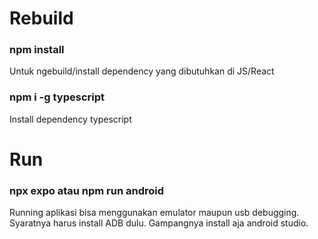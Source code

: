 # Rebuild

### npm install 
Untuk ngebuild/install dependency yang dibutuhkan di JS/React
### npm i -g typescript
Install dependency typescript

# Run 

### npx expo atau npm run android
Running aplikasi bisa menggunakan emulator maupun usb debugging.
Syaratnya harus install ADB dulu. Gampangnya install aja android studio.